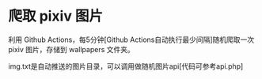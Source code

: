 # 爬取 pixiv 图片
利用 Github Actions，每5分钟[Github Actions自动执行最少间隔]随机爬取一次 pixiv 图片，存储到 wallpapers 文件夹。

img.txt是自动推送的图片目录，可以调用做随机图片api[代码可参考api.php]
